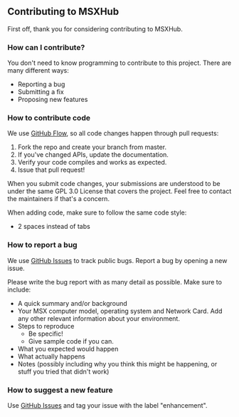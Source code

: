 ## Contributing to MSXHub

First off, thank you for considering contributing to MSXHub.

### How can I contribute?

You don't need to know programming to contribute to this project. There are many different ways:
* Reporting a bug
* Submitting a fix
* Proposing new features

### How to contribute code

We use [GitHub Flow](https://guides.github.com/introduction/flow/index.html), so all code changes happen through pull requests:

1. Fork the repo and create your branch from master.
1. If you've changed APIs, update the documentation.
1. Verify your code compiles and works as expected.
1. Issue that pull request!

When you submit code changes, your submissions are understood to be under the same GPL 3.0 License that covers the project. Feel free to contact the maintainers if that's a concern.

When adding code, make sure to follow the same code style:
* 2 spaces instead of tabs

### How to report a bug

We use [GitHub Issues](https://github.com/fr3nd/msxhub/issues) to track public bugs. Report a bug by opening a new issue.

Please write the bug report with as many detail as possible. Make sure to include:
* A quick summary and/or background
* Your MSX computer model, operating system and Network Card. Add any other relevant information about your environment.
* Steps to reproduce
  * Be specific!
  * Give sample code if you can.
* What you expected would happen
* What actually happens
* Notes (possibly including why you think this might be happening, or stuff you tried that didn't work)

### How to suggest a new feature

Use [GitHub Issues](https://github.com/fr3nd/msxhub/issues) and tag your issue with the label "enhancement".